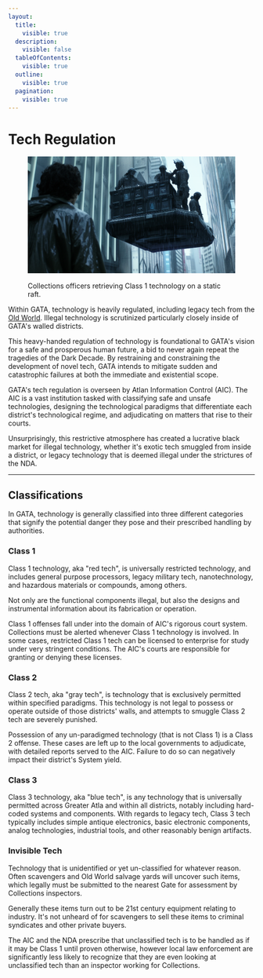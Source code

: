 ```yaml
---
layout:
  title:
    visible: true
  description:
    visible: false
  tableOfContents:
    visible: true
  outline:
    visible: true
  pagination:
    visible: true
---
```


# Tech Regulation

<figure><img src="../../.gitbook/assets/nomoney420_armed_police_loading_up_sensitive_cargo_on_hovering__d114fca5-3f6e-473b-b31c-927a4ea1e6c4.png" alt=""><figcaption><p>Collections officers retrieving Class 1 technology on a static raft.</p></figcaption></figure>

Within GATA, technology is heavily regulated, including legacy tech from the [Old World](../history/the-old-world.md). Illegal technology is scrutinized particularly closely inside of GATA's walled districts.

This heavy-handed regulation of technology is foundational to GATA's vision for a safe and prosperous human future, a bid to never again repeat the tragedies of the Dark Decade. By restraining and constraining the development of novel tech, GATA intends to mitigate sudden and catastrophic failures at both the immediate and existential scope.

GATA's tech regulation is overseen by Atlan Information Control (AIC). The AIC is a vast institution tasked with classifying safe and unsafe technologies, designing the technological paradigms that differentiate each district's technological regime, and adjudicating on matters that rise to their courts.

Unsurprisingly, this restrictive atmosphere has created a lucrative black market for illegal technology, whether it's exotic tech smuggled from inside a district, or legacy technology that is deemed illegal under the strictures of the NDA.

***

## Classifications

In GATA, technology is generally classified into three different categories that signify the potential danger they pose and their prescribed handling by authorities.

### Class 1

Class 1 technology, aka "red tech", is universally restricted technology, and includes general purpose processors, legacy military tech, nanotechnology, and hazardous materials or compounds, among others.

Not only are the functional components illegal, but also the designs and instrumental information about its fabrication or operation.

Class 1 offenses fall under into the domain of AIC's rigorous court system. Collections must be alerted whenever Class 1 technology is involved. In some cases, restricted Class 1 tech can be licensed to enterprise for study under very stringent conditions. The AIC's courts are responsible for granting or denying these licenses.

### Class 2

Class 2 tech, aka "gray tech", is technology that is exclusively permitted within specified paradigms. This technology is not legal to possess or operate outside of those districts' walls, and attempts to smuggle Class 2 tech are severely punished.

Possession of any un-paradigmed technology (that is not Class 1) is a Class 2 offense. These cases are left up to the local governments to adjudicate, with detailed reports served to the AIC. Failure to do so can negatively impact their district's System yield.

### Class 3

Class 3 technology, aka "blue tech", is any technology that is universally permitted across Greater Atla and within all districts, notably including hard-coded systems and components. With regards to legacy tech, Class 3 tech typically includes simple antique electronics, basic electronic components, analog technologies, industrial tools, and other reasonably benign artifacts.

### Invisible Tech

Technology that is unidentified or yet un-classified for whatever reason. Often scavengers and Old World salvage yards will uncover such items, which legally must be submitted to the nearest Gate for assessment by Collections inspectors.

Generally these items turn out to be 21st century equipment relating to industry. It's not unheard of for scavengers to sell these items to criminal syndicates and other private buyers.

The AIC and the NDA prescribe that unclassified tech is to be handled as if it may be Class 1 until proven otherwise, however local law enforcement are significantly less likely to recognize that they are even looking at unclassified tech than an inspector working for Collections.
